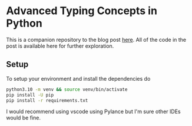 # Advanced Typing Concepts in Python

This is a companion repository to the blog post [here](). All of the code in the post is available here for further exploration.

## Setup

To setup your environment and install the dependencies do

```bash
python3.10 -m venv && source venv/bin/activate
pip install -U pip
pip install -r requirements.txt
```

I would recommend using vscode using Pylance but I'm sure other IDEs would be fine.
